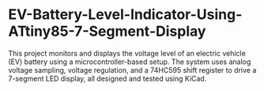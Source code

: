 # EV-Battery-Level-Indicator-Using-ATtiny85-7-Segment-Display
 This project monitors and displays the voltage level of an electric vehicle (EV) battery using a microcontroller-based setup. The  system uses analog voltage sampling, voltage regulation, and a 74HC595 shift register to drive a 7-segment LED display, all  designed and tested using KiCad.
